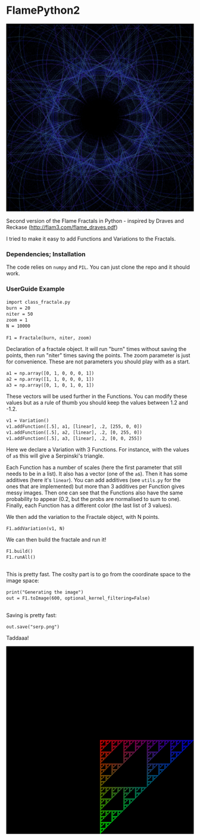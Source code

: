 # FlamePython2

<p align="center"> <img src="mess.png"></p>

Second version of the Flame Fractals in Python - inspired by Draves and Reckase (http://flam3.com/flame_draves.pdf)

I tried to make it easy to add Functions and Variations to the Fractals. 


### Dependencies; Installation
The code relies on `numpy` and `PIL`. You can just clone the repo and it should work.

### UserGuide Example

```
import class_fractale.py
burn = 20
niter = 50
zoom = 1
N = 10000

F1 = Fractale(burn, niter, zoom)

```
Declaration of a fractale object. It will run "burn" times without saving the points, then run "niter" times saving the points. 
The zoom parameter is just for convenience. These are not parameters you should play with as a start.

```
a1 = np.array([0, 1, 0, 0, 0, 1])
a2 = np.array([1, 1, 0, 0, 0, 1])
a3 = np.array([0, 1, 0, 1, 0, 1])
```
These vectors will be used further in the Functions. You can modify these values but as a rule of thumb you should keep the values between 1.2 and -1.2.


```
v1 = Variation()
v1.addFunction([.5], a1, [linear], .2, [255, 0, 0])
v1.addFunction([.5], a2, [linear], .2, [0, 255, 0])
v1.addFunction([.5], a3, [linear], .2, [0, 0, 255])

```

Here we declare a Variation with 3 Functions. For instance, with the values of `a`s this will give a Serpinski's triangle.

Each Function has a number of scales (here the first parameter that still needs to be in a list). It also has a vector (one of the `a`s).
Then it has some additives (here it's `linear`). You can add additives (see `utils.py` for the ones that are implemented) but more than 3 additives per Function gives messy images. 
Then one can see that the Functions also have the same probability to appear (0.2, but the probs are normalised to sum to one).
Finally, each Function has a different color (the last list of 3 values). 


We then add the variation to the Fractale object, with N points.
```
F1.addVariation(v1, N)

```

We can then build the fractale and run it!
```
F1.build()
F1.runAll()
   
```
This is pretty fast. The coslty part is to go from the coordinate space to the image space:
```
print("Generating the image")
out = F1.toImage(600, optional_kernel_filtering=False)
   
```

Saving is pretty fast:
```
out.save("serp.png")
```

Taddaaa!

<p align="center"> <img src="Serp.png"></p>

